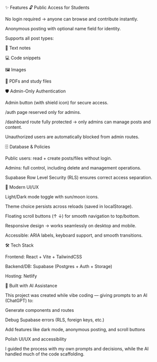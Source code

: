 ✨ Features
🔓 Public Access for Students

No login required → anyone can browse and contribute instantly.

Anonymous posting with optional name field for identity.

Supports all post types:

📝 Text notes

💻 Code snippets

🖼️ Images

📄 PDFs and study files

🛡️ Admin-Only Authentication

Admin button (with shield icon) for secure access.

/auth page reserved only for admins.

/dashboard route fully protected → only admins can manage posts and content.

Unauthorized users are automatically blocked from admin routes.

🗄️ Database & Policies

Public users: read + create posts/files without login.

Admins: full control, including delete and management operations.

Supabase Row Level Security (RLS) ensures correct access separation.

🎨 Modern UI/UX

Light/Dark mode toggle with sun/moon icons.

Theme choice persists across reloads (saved in localStorage).

Floating scroll buttons (↑ ↓) for smooth navigation to top/bottom.

Responsive design → works seamlessly on desktop and mobile.

Accessible: ARIA labels, keyboard support, and smooth transitions.

🛠️ Tech Stack

Frontend: React + Vite + TailwindCSS

Backend/DB: Supabase (Postgres + Auth + Storage)

Hosting: Netlify

🤖 Built with AI Assistance

This project was created while vibe coding — giving prompts to an AI (ChatGPT) to:

Generate components and routes

Debug Supabase errors (RLS, foreign keys, etc.)

Add features like dark mode, anonymous posting, and scroll buttons

Polish UI/UX and accessibility

I guided the process with my own prompts and decisions, while the AI handled much of the code scaffolding.
